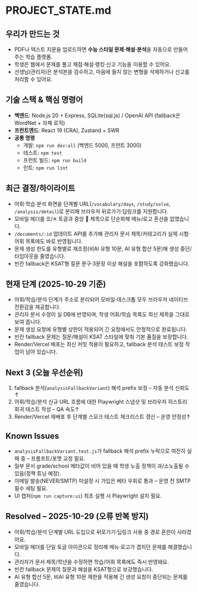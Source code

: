 # PROJECT_STATE.md

## 우리가 만드는 것
- PDF나 텍스트 지문을 업로드하면 **수능 스타일 문제·해설·분석**을 자동으로 만들어 주는 학습 플랫폼.
- 학생은 웹에서 문제를 풀고 채점·해설·랭킹·신고 기능을 이용할 수 있어요.
- 선생님(관리자)은 분석본을 검수하고, 마음에 들지 않는 변형을 삭제하거나 신고를 처리할 수 있어요.

## 기술 스택 & 핵심 명령어
- **백엔드**: Node.js 20 + Express, SQLite(sql.js) / OpenAI API (fallback은 WordNet + 자체 로직)
- **프런트엔드**: React 19 (CRA), Zustand + SWR
- **공통 명령**
  - 개발: `npm run dev:all` (백엔드 5000, 프런트 3000)
  - 테스트: `npm test`
  - 프런트 빌드: `npm run build`
  - 린트: `npm run lint`

## 최근 결정/하이라이트
- 어휘·학습·분석 화면을 단계별 URL(`/vocabulary/days`, `/study/solve`, `/analysis/detail`)로 분리해 브라우저 뒤로가기·딥링크를 지원합니다.
- 모바일 헤더를 ☰/✕ 토글과 중앙 🦉 제목으로 단순화해 메뉴/로고 혼선을 없앴습니다.
- `/documents/:id` 업데이트 API를 추가해 관리자 문서 제목/카테고리가 실제 시험·어휘 목록에도 바로 반영됩니다.
- 문제 생성 한도를 유형별로 재조정(비AI 유형 10문, AI 유형 합산 5문)해 생성 중단/타임아웃을 줄였습니다.
- 빈칸 fallback은 KSAT형 질문 문구·3문장 이상 해설을 포함하도록 강화했습니다.

## 현재 단계 (2025-10-29 기준)
- 어휘/학습/분석 단계가 주소로 분리되어 모바일·데스크톱 모두 브라우저 네이티브 전환감을 제공합니다.
- 관리자 문서 수정이 실 DB에 반영되며, 학생 어휘/학습 목록도 최신 제목을 그대로 보여 줍니다.
- 문제 생성 요청에 유형별 상한이 적용되어 긴 요청에서도 안정적으로 완료됩니다.
- 빈칸 fallback 문제는 질문/해설이 KSAT 스타일에 맞춰 기본 품질을 보장합니다.
- Render/Vercel 배포는 최신 커밋 적용이 필요하고, fallback 분석 테스트 보정 작업이 남아 있습니다.

## Next 3 (오늘 우선순위)
1. fallback 분석(`analysisFallbackVariant`) 해석 prefix 보정 – 자동 분석 신뢰도↑
2. 어휘/학습/분석 신규 URL 흐름에 대한 Playwright 스냅샷 및 브라우저 히스토리 회귀 테스트 작성 – QA 속도↑
3. Render/Vercel 재배포 후 단계별 스모크 테스트 체크리스트 갱신 – 운영 안정성↑

## Known Issues
- `analysisFallbackVariant.test.js`가 fallback 해석 prefix 누락으로 여전히 실패 중 – 프롬프트/포맷 교정 필요.
- 일부 문서 grade/school 메타값이 비어 있을 때 학생 노출 정책이 과/소노출될 수 있음(정책 튜닝 예정).
- 이메일 발송(NEVER/SMTP) 미설정 시 가입은 베타 우회로 통과 – 운영 전 SMTP 필수 세팅 필요.
- UI 캡처(`npm run capture:ui`) 최초 실행 시 Playwright 설치 필요.

## Resolved – 2025-10-29 (오류 반복 방지)
- 어휘/학습/분석 단계별 URL 도입으로 뒤로가기·딥링크 사용 중 경로 혼란이 사라졌어요.
- 모바일 헤더를 단일 토글 아이콘으로 정리해 메뉴·로고가 겹치던 문제를 해결했습니다.
- 관리자가 문서 제목/학년을 수정하면 학습/어휘 목록에도 즉시 반영돼요.
- 빈칸 fallback 문제의 질문과 해설을 KSAT형으로 보강했습니다.
- AI 유형 합산 5문, 비AI 유형 10문 제한을 적용해 긴 생성 요청이 중단되는 문제를 줄였습니다.
